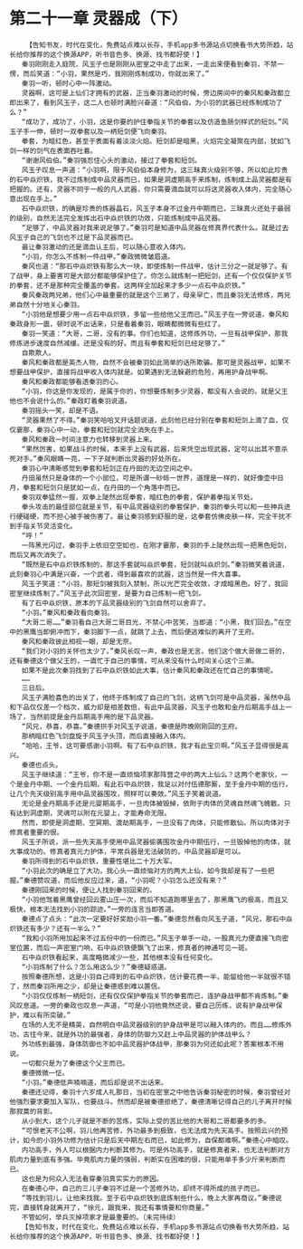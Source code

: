 # 第二十一章 灵器成（下）
        【告知书友，时代在变化，免费站点难以长存，手机app多书源站点切换看书大势所趋，站长给你推荐的这个换源APP，听书音色多、换源、找书都好使！】
       秦羽刚刚走入庭院，风玉子也是刚刚从密室之中走了出来，一走出来便看到秦羽，不禁一愣，而后笑道：“小羽，果然是巧，我刚刚炼制成功，你就出来了。”
       秦羽一听，顿时心中一阵激动。
       灵器啊，这可是上仙们才拥有的武器，正当秦羽激动的时候，旁边房间中的秦风和秦政都立即出来了，看到风玉子，这二人也顿时满脸兴奋道：“风伯伯，为小羽的武器已经炼制成功了么？”
       “成功了，成功了，小羽，这是你要的护住拳指关节的拳套以及仿造鱼肠剑样式的短剑。”风玉子手一伸，顿时一双拳套以及一柄短剑便飞向秦羽。
       拳套，为暗红色，甚至于表面有着淡淡火焰。短剑却是暗黑，火焰完全凝聚在内部，犹如飞剑一样的剑气在表面吞吐着。
       “谢谢风伯伯。”秦羽强忍住心头的激动，接过了拳套和短剑。
       风玉子叹息一声道：“小羽啊，限于风伯伯本身修为，这三昧真火级别不够，所以如此珍贵的石中焱炽铁，我不过炼制成中品灵器而已，如果是洞虚期高手来炼制，炼制成上品灵器都是有把握的。还有，灵器不同于一般的凡人武器，你只需要滴血就可以将这灵器收入体内，完全随心意出现在手上。”
       石中焱炽铁，的确是珍贵的炼器晶石，风玉子本身不过金丹中期而已，三昧真火还处于最弱的级别，自然无法完全发挥出石中焱炽铁的功效，只能炼制成中品灵器。
       “足够了，中品灵器对我来说足够了。”秦羽可是知道中品灵器在修真界代表什么。就是过去风玉子自己的飞剑也不过是下品灵器而已。
       最让秦羽激动的还是滴血认主后，可以随心意收入体内。
       “小羽，你怎么不炼制一件战甲。”秦政微微皱眉道。
       秦风也道：“那石中焱炽铁有那么大一块，即使炼制一件战甲，估计三分之一就足够了。有了战甲，身上要害可是大部分都能够保护住了。你怎么就炼制一把短剑，还有一个仅仅保护关节的拳套，还不是那种完全覆盖的拳套。这两样全加起来才多少一点石中焱炽铁。”
       秦风秦政两兄弟，他们心中最重要的就是这个三弟了，母亲早亡，而且秦羽无法修炼，两兄弟自然十分地关心秦羽。
       “小羽他是想要少用一点石中焱炽铁，多留一些给他父王而已。”风玉子在一旁说道，秦风和秦政身形一震，顿时说不出话来，只是看着秦羽，眼睛都微微有些红了。
       秦羽一笑道：“大哥，二哥，没有的事。你们也知道，这修炼外功，一旦有战甲保护，那我修炼进步速度自然减缓。还是没有的好。而且有拳套和短剑已经足够了。”
       自欺欺人。
       秦风和秦政都是英杰人物，自然不会被秦羽如此简单的话所欺骗。那可是灵器战甲，如果不想要战甲保护，直接将战甲收入体内就是。如果遇到无法躲避的危险，再用护身战甲啊。
       秦风和秦政都能够看透秦羽的心。
       “小羽，你这是你发现的，是属于你的，你想要炼制多少灵器，都没有人会说的。就是父王他也不会说什么的。”秦政盯着秦羽说道。
       秦羽摇头一笑，却是不语。
       “灵器果然了不得。”秦羽笑哈哈叉开话题说道，此刻他已经分别在拳套和短剑上滴了血，仅仅霎那，秦羽心中一动，拳套和短剑就完全消失在手上。
       秦风和秦政一时间注意力也转移到灵器上来。
       “果然厉害，如果战斗的时候，本来手上没有武器，后来凭空出现武器，定可以出其不意杀死对手。”秦风眼睛一亮，一下子就判断出灵器的好处所在。
       秦羽心中清晰感觉到拳套和短剑正在丹田的无边空间之中。
       丹田虽然只是身体的一个小部位，可是所谓一砂砾一世界，道理是一样的，就好像壶中日月，拳套和短剑只是犹如一点，在丹田的一个角落中而已。
       秦羽双拳猛然一握，双拳上陡然出现拳套，暗红色的拳套，保护着拳指关节处。
       拳头攻击的最佳部位就是关节，有中品灵器级别的拳套保护，秦羽的拳头可以和一些神兵进行硬碰硬，而不担心被手被伤害了。最让秦羽感到舒服的是，这拳套仿佛皮肤一样，完全干扰不到手指关节灵活变化。
       “呼！”
       一阵黑光闪过，秦羽手上依旧空空如也，在刚才霎那，秦羽的手上陡然出现一把黑色短剑，而后又再次消失了。
       “既然是石中焱炽铁炼制的，那这手套就叫焱炽拳套，短剑就叫焱炽剑。”秦羽微笑着说道，此刻秦羽心中满是兴奋，一个武者，得到最喜欢的武器，这当然是一件大喜事。
       风玉子笑道：“小羽，那短剑被我刻入禁制，所以光芒完全收敛，才成暗黑色。好了，我回密室继续炼制了。”风玉子此次回密室，是要为自己炼制一把飞剑。
       有了石中焱炽铁，原本的下品灵器级别的飞剑自然可以舍弃了。
       “小羽。”秦风和秦政看向秦羽。
       “大哥二哥……”秦羽看自己大哥二哥目光，不禁心中苦笑，当即道：“小黑，我们回去。”在空中的黑鹰当即俯冲而下，秦羽脚下一点，就跳了上去，而后便逃难似的离开了王府。
       秦风和秦政彼此相视一眼，却是无奈。
       “我们对小羽的关怀也太少了。”秦风长叹一声，秦政也是无言。他们这个做大哥做二哥的，还有秦德这个做父王的，一直忙于自己的事情，可从来没有什么时间关心这个三弟。
       如果不是此次秦羽找到了石中焱炽铁如此大事，估计秦风和秦政还在忙自己的事情呢。
       ……
       三日后。
       风玉子满脸喜色的出关了，他终于炼制成了自己的飞剑，这柄飞剑可是中品灵器，虽然中品和下品仅仅差一个档次，威力却是相差数倍，有此中品灵器，风玉子也敢和金丹后期高手战上一场了，当然前提是金丹后期高手用的是下品灵器。
       “风兄，恭喜，恭喜。”秦德拱手对风玉子说道，秦德是昨晚刚刚回的王府。
       那柄暗红色飞剑盘旋于风玉子头顶，而后直接融入体内。
       “哈哈，王爷，这可要感谢小羽啊。有了石中焱炽铁，我才有此宝贝啊。”风玉子显得很是高兴。
       秦德也点头。
       风玉子继续道：“王爷，你不是一直烦恼项家那阵营之中的两大上仙么？这两个老家伙，一个是金丹中期、一个金丹后期，有此石中焱炽铁，我足以对付伍德那厮，至于金丹中期的伍行，让几个先天级别高手用中品灵器围攻，照样可以奏效。”风玉子笑着说道。
       无论是金丹期高手还是元婴期高手，一旦肉体被毁掉，依附于肉体的灵魂自然魂飞魄散。只有达到洞虚期，灵魂可以附在元婴上，才能寿命无限。
       然而，即使是洞虚期、空冥期、渡劫期高手，一旦没有了肉体，只能修散仙。所以肉体对于修真者重要的很。
       风玉子所说，派一些先天高手使用中品灵器偷袭围攻金丹中期伍行，一旦毁掉他的肉体，就大事成功的。修真者真元力护体，平常兵器是无法破防的，中品灵器却是可以。
       秦羽所得到的石中焱炽铁，重要性堪比二十万大军。
       “小羽此次的确是立了大功，我心头一直烦恼对方的两大上仙，如今我却是有了一些把握。”秦德赞叹道，而后他反应过来，道，“小羽呢？小羽怎么还没有来？”
       秦德刚回来的时候，便让人找到秦羽回来的。
       “小羽他驾着黑鹰曾经回云雾山庄一次，而后不知道跑哪里去了，那黑鹰飞的极高，而且又极快，根本无法找到小羽的踪迹。”一旁的连言当即答道。
       秦德点了点头：“此次一定要好好奖励小羽一番。”秦德忽然看向风玉子道，“风兄，那石中焱炽铁还有多少？还有一半么？”
       “我和小羽所用加起来不过五份中的一份而已。”风玉子单手一动，一股真元力便直接飞向密室位置，而后一声密室门响，石中焱炽铁便飘飞了出来，修真者的神通可见一斑。
       石中焱炽铁看起来，高度略微减少一些，其他根本没有任何变化。
       “小羽炼制了什么？怎么用这么少？”秦德疑惑道。
       按照秦德所想，这是小羽自己得到的石中焱炽铁，估计要花费一半，能留给他一半就很不错了，然而秦羽所用之少，却是让秦德感到难以置信。
       “小羽仅仅炼制一柄短剑，还有仅仅保护拳指关节的拳套而已，连护身战甲都不肯炼制。”秦风叹息道。一旁的秦政也叹息一声道，“可是小羽他竟然还说，要自己历练，说有护身战甲保护，难以有所突破。”
       在场的人无不是精英，自然明白中品灵器级别的护身战甲是可以融入体内的。而且……修炼外功，古往今来，就是外功的最强者，身体的防御力又赶上中品灵器的护体战甲么？
       外功练到最强，身体防御也不如中品灵器护体战甲，那秦羽为何还如此呢？答案根本不用说。
       一切都只是为了秦德这个父王而已。
       秦德微微一怔。
       “小羽。”秦德低声喃喃道，而后却是说不出话来。
       秦德还记得，秦羽十六岁成人礼那日，当初在密室之中他告诉秦羽秘密的时候，秦羽曾经对他强烈要求要加入军队，也要战斗。然而却是被秦德拒绝了，秦德清晰记得自己的儿子离开时候那寂寞的背影。
       从小到大，这个儿子就是不断的苦炼，实际上受的苦比他的大哥和二哥都要多的多。
       “可恨老天不公啊，羽儿他再苦修，外功最多到极致，也无法成为先天高手。按照云兴的预计，如今的小羽外功修为估计只是后天中期左右而已，如此修为，自保都难啊。”秦德心中暗叹。
       内功高手，外人可以根据内力判断其修为。可是外功高手，就是修真者来，也无法判断对方肌肉力量到底有多强。毕竟肌肉力量的强弱，判断实在困难的很，只能用单手多少斤来判断而已。
       这也是为何众人无法看穿秦羽真实实力的原因。
       在秦德心中，自己的三儿子秦羽不过是一个苦修外功，却终不得所成的孩子而已。
       “等找到羽儿，让他来找我。至于石中焱炽铁到底炼制些什么，晚上大家再商议。”秦德说完，直接转身就离开了，“徐元，跟我来，我还有事情要和你商量。”
       不管如何，举兵灭掉项家才是最重要的。（未完待续）
       【告知书友，时代在变化，免费站点难以长存，手机app多书源站点切换看书大势所趋，站长给你推荐的这个换源APP，听书音色多、换源、找书都好使！】